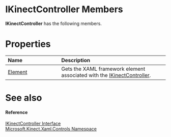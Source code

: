 IKinectController Members  
=========================  

**IKinectController** has the following members.  

<span id="publicpropertiesSection"></span>

Properties  
==========  

<table>
<colgroup>
<col width="30%" />
<col width="60%" />
</colgroup>
<thead>
<tr class="header">
<th align="left">Name</th>
<th align="left">Description</th>
</tr>
</thead>
<tbody>
<tr class="odd">
<td align="left"><a href="Properties/Element_Property.md">Element</a></td>
<td align="left">Gets the XAML framework element associated with the <a href="../IKinectController.md">IKinectController</a>.</td>
</tr>
</tbody>
</table>

<span id="ID4EK"></span>

See also  
========  

<span id="ID4EM"></span>
#### Reference  

[IKinectController Interface](../IKinectController.md)  
 [Microsoft.Kinect.Xaml.Controls Namespace](../../Kinect.Xaml.Controls.md)  



<!--Please do not edit the data in the comment block below.-->
<!--
TOCTitle : IKinectController Members
RLTitle : IKinectController Members
KeywordF : Microsoft.Kinect.Xaml.Controls.IKinectController
KeywordF : IKinectController
KeywordK : IKinectController interface
KeywordK : IKinectController interface, all members
KeywordK : Microsoft.Kinect.Xaml.Controls.IKinectController interface
HelpPriority : 1
KeywordA : AllMembers.T:Microsoft.Kinect.Xaml.Controls.IKinectController
AssetID : AllMembers.T:Microsoft.Kinect.Xaml.Controls.IKinectController
Locale : en-us
CommunityContent : 1
TargetOS : Windows
TopicType : kbSyntax
DocSet : K4Wv2
ProjType : K4Wv2Proj
Technology : Kinect for Windows
Product : Kinect for Windows SDK v2
productversion : 20
-->

